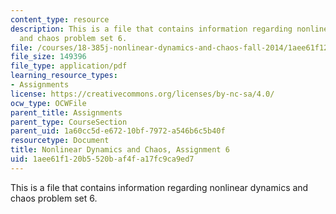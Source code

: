 ```yaml
---
content_type: resource
description: This is a file that contains information regarding nonlinear dynamics
  and chaos problem set 6.
file: /courses/18-385j-nonlinear-dynamics-and-chaos-fall-2014/1aee61f120b5520baf4fa17fc9ca9ed7_MIT18_385JF14_Pset6.pdf
file_size: 149396
file_type: application/pdf
learning_resource_types:
- Assignments
license: https://creativecommons.org/licenses/by-nc-sa/4.0/
ocw_type: OCWFile
parent_title: Assignments
parent_type: CourseSection
parent_uid: 1a60cc5d-e672-10bf-7972-a546b6c5b40f
resourcetype: Document
title: Nonlinear Dynamics and Chaos, Assignment 6
uid: 1aee61f1-20b5-520b-af4f-a17fc9ca9ed7
---
```

This is a file that contains information regarding nonlinear dynamics and chaos problem set 6.